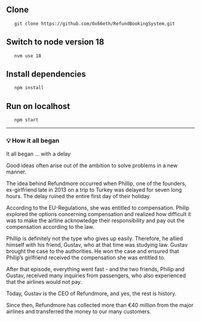 
## Clone

```
   git clone https://github.com/0x66eth/RefundBookingSystem.git
```
## Switch to node version 18

```
   nvm use 18 
```
## Install dependencies

```
   npm install
```

## Run on localhost

```
   npm start
```
*** 
### 💡 How it all began



It all began ... with a delay 


Good ideas often arise out of the ambition to solve problems in a new manner.


The idea behind Refundmore occurred when Phillip, one of the founders, ex-girlfriend late in 2013 on a trip to Turkey was delayed for seven long hours. The delay ruined the entire first day of their holiday.


According to the EU-Regulations, she was entitled to compensation. Philip explored the options concerning compensation and realized how difficult it was to make the airline acknowledge their responsibility and pay out the compensation according to the law.


Phillip is definitely not the type who gives up easily. Therefore, he allied himself with his friend, Gustav, who at that time was studying law. Gustav brought the case to the authorities. He won the case and ensured that Philip’s girlfriend received the compensation she was entitled to.


After that episode, everything went fast - and the two friends, Philip and Gustav, received many inquiries from passengers, who also experienced that the airlines would not pay.


Today, Gustav is the CEO of Refundmore, and yes, the rest is history.


Since then, Refundmore has collected more than €40 million from the major airlines and transferred the money to our many customers.
